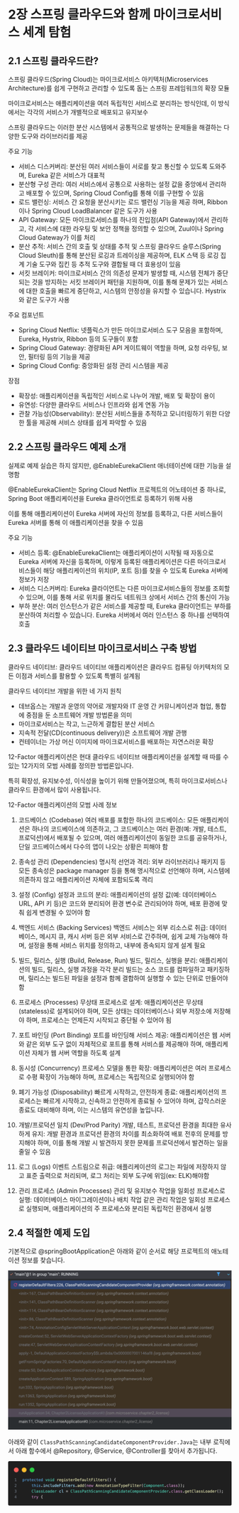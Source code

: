 # 2장 스프링 클라우드와 함께 마이크로서비스 세계 탐험

## 2.1 스프링 클라우드란?

스프링 클라우드(Spring Cloud)는 마이크로서비스 아키텍처(Microservices Architecture)를 쉽게 구현하고 관리할 수 있도록 돕는 스프링 프레임워크의 확장 모듈

마이크로서비스는 애플리케이션을 여러 독립적인 서비스로 분리하는 방식인데, 이 방식에서는 각각의 서비스가 개별적으로 배포되고 유지보수

스프링 클라우드는 이러한 분산 시스템에서 공통적으로 발생하는 문제들을 해결하는 다양한 도구와 라이브러리를 제공

주요 기능

- 서비스 디스커버리: 분산된 여러 서비스들이 서로를 찾고 통신할 수 있도록 도와주며, Eureka 같은 서비스가 대표적
- 분산형 구성 관리: 여러 서비스에서 공통으로 사용하는 설정 값을 중앙에서 관리하고 배포할 수 있으며, Spring Cloud Config를 통해 이를 구현할 수 있음
- 로드 밸런싱: 서비스 간 요청을 분산시키는 로드 밸런싱 기능을 제공 하며, Ribbon이나 Spring Cloud LoadBalancer 같은 도구가 사용
- API Gateway: 모든 마이크로서비스를 하나의 진입점(API Gateway)에서 관리하고, 각 서비스에 대한 라우팅 및 보안 정책을 정의할 수 있으며, Zuul이나 Spring Cloud Gateway가
  이를 처리
- 분산 추적: 서비스 간의 호출 및 상태를 추적 및 스프링 클라우드 슬루스(Spring Cloud Sleuth)를 통해 분산된 로깅과 트레이싱을 제공하며, ELK 스택 등 로깅 집계 기술 도구와 집킨 등 추적
  도구와 결합될 때 더 효용성이 있음
- 서킷 브레이커: 마이크로서비스 간의 의존성 문제가 발생할 때, 시스템 전체가 중단되는 것을 방지하는 서킷 브레이커 패턴을 지원하며, 이를 통해 문제가 있는 서비스에 대한 호출을 빠르게 중단하고, 시스템의 안정성을
  유지할 수 있습니다. Hystrix와 같은 도구가 사용

주요 컴포넌트

- Spring Cloud Netflix: 넷플릭스가 만든 마이크로서비스 도구 모음을 포함하며, Eureka, Hystrix, Ribbon 등의 도구들이 포함
- Spring Cloud Gateway: 경량화된 API 게이트웨이 역할을 하며, 요청 라우팅, 보안, 필터링 등의 기능을 제공
- Spring Cloud Config: 중앙화된 설정 관리 시스템을 제공

장점

- 확장성: 애플리케이션을 독립적인 서비스로 나누어 개발, 배포 및 확장이 용이
- 유연성: 다양한 클라우드 서비스나 인프라와 쉽게 연동 가능
- 관찰 가능성(Observability): 분산된 서비스들을 추적하고 모니터링하기 위한 다양한 툴을 제공해 서비스 상태를 쉽게 파악할 수 있음

## 2.2 스프링 클라우드 예제 소개

실제로 예제 실습은 하지 않지만, @EnableEurekaClient 애너테이션에 대한 기능을 설명함

@EnableEurekaClient는 Spring Cloud Netflix 프로젝트의 어노테이션 중 하나로, Spring Boot 애플리케이션을 Eureka 클라이언트로 등록하기 위해 사용

이를 통해 애플리케이션이 Eureka 서버에 자신의 정보를 등록하고, 다른 서비스들이 Eureka 서버를 통해 이 애플리케이션을 찾을 수 있음

주요 기능

- 서비스 등록: @EnableEurekaClient는 애플리케이션이 시작될 때 자동으로 Eureka 서버에 자신을 등록하며, 이렇게 등록된 애플리케이션은 다른 마이크로서비스들이 해당 애플리케이션의 위치(IP, 포트
  등)를 찾을 수 있도록 Eureka 서버에 정보가 저장
- 서비스 디스커버리: Eureka 클라이언트는 다른 마이크로서비스들의 정보를 조회할 수 있으며, 이를 통해 서로 위치를 몰라도 네트워크 상에서 서비스 간의 통신이 가능
- 부하 분산: 여러 인스턴스가 같은 서비스를 제공할 때, Eureka 클라이언트는 부하를 분산하여 처리할 수 있습니다. Eureka 서버에서 여러 인스턴스 중 하나를 선택하여 호출

## 2.3 클라우드 네이티브 마이크로서비스 구축 방법

클라우드 네이티브: 클라우드 네이티브 애플리케이션은 클라우드 컴퓨팅 아키텍처의 모든 이점과 서비스를 활용할 수 있도록 특별히 설계됨

클라우드 네이티브 개발을 위한 네 가지 원칙

- 데브옵스는 개발과 운영의 약어로 개발자와 IT 운영 간 커뮤니케이션과 협업, 통합에 중점을 둔 소프트웨어 개발 방법론을 의미
- 마이크로서비스는 작고, 느근하게 결합된 분산 서비스
- 지속적 전달(CD(continuous delivery))은 소프트웨어 개발 관행
- 컨테이너는 가상 머신 이미지에 마이크로서비스를 배포하는 자연스러운 확장

12-Factor 애플리케이션은 현대 클라우드 네이티브 애플리케이션을 설계할 때 따를 수 있는 12가지의 모범 사례를 정의한 방법론입니다.

특히 확장성, 유지보수성, 이식성을 높이기 위해 만들어졌으며, 특히 마이크로서비스나 클라우드 환경에서 많이 사용됩니다.

12-Factor 애플리케이션의 모범 사례 정보

1. 코드베이스 (Codebase)
   여러 배포를 포함한 하나의 코드베이스: 모든 애플리케이션은 하나의 코드베이스에 의존하고, 그 코드베이스는 여러 환경(예: 개발, 테스트, 프로덕션)에서 배포될 수 있으며, 여러 애플리케이션이 동일한 코드를
   공유하거나, 단일 코드베이스에서 다수의 앱이 나오는 상황은 피해야 함

2. 종속성 관리 (Dependencies)
   명시적 선언과 격리: 외부 라이브러리나 패키지 등 모든 종속성은 package manager 등을 통해 명시적으로 선언해야 하며, 시스템에 의존하지 않고 애플리케이션 자체에 포함되도록 격리

3. 설정 (Config)
   설정과 코드의 분리: 애플리케이션의 설정 값(예: 데이터베이스 URL, API 키 등)은 코드와 분리되어 환경 변수로 관리되어야 하며, 배포 환경에 맞춰 쉽게 변경될 수 있어야 함

4. 백엔드 서비스 (Backing Services)
   백엔드 서비스는 외부 리소스로 취급: 데이터베이스, 메시지 큐, 캐시 서버 등은 외부 서비스로 간주하며, 쉽게 교체 가능해야 하며, 설정을 통해 서비스 위치를 정의하고, 내부에 종속되지 않게 설계 필요

5. 빌드, 릴리스, 실행 (Build, Release, Run)
   빌드, 릴리스, 실행을 분리: 애플리케이션의 빌드, 릴리스, 실행 과정을 각각 분리 빌드는 소스 코드를 컴파일하고 패키징하며, 릴리스는 빌드된 파일을 설정과 함께 결합하여 실행할 수 있는 단위로 만들어야 함

6. 프로세스 (Processes)
   무상태 프로세스로 설계: 애플리케이션은 무상태(stateless)로 설계되어야 하며, 모든 상태는 데이터베이스나 외부 저장소에 저장해야 하며, 프로세스는 언제든지 시작되고 중단될 수 있어야 됨

7. 포트 바인딩 (Port Binding)
   포트를 바인딩해 서비스 제공: 애플리케이션은 웹 서버와 같은 외부 도구 없이 자체적으로 포트를 통해 서비스를 제공해야 하며, 애플리케이션 자체가 웹 서버 역할을 하도록 설계

8. 동시성 (Concurrency)
   프로세스 모델을 통한 확장: 애플리케이션은 여러 프로세스로 수평 확장이 가능해야 하며, 프로세스는 독립적으로 실행되어야 함

9. 폐기 가능성 (Disposability)
   빠르게 시작하고, 안전하게 종료: 애플리케이션의 프로세스는 빠르게 시작하고, 신속하고 안전하게 종료될 수 있어야 하며, 갑작스러운 종료도 대비해야 하며, 이는 시스템의 유연성을 높입니다.

10. 개발/프로덕션 일치 (Dev/Prod Parity)
    개발, 테스트, 프로덕션 환경을 최대한 유사하게 유지: 개발 환경과 프로덕션 환경의 차이를 최소화하여 배포 전후의 문제를 방지해야 하며, 이를 통해 개발 시 발견하지 못한 문제를 프로덕션에서 발견하는 일을
    줄일 수 있음

11. 로그 (Logs)
    이벤트 스트림으로 취급: 애플리케이션의 로그는 파일에 저장하지 않고 표준 출력으로 처리되며, 로그 처리는 외부 도구에 위임(ex: ELK)해야함

12. 관리 프로세스 (Admin Processes)
    관리 및 유지보수 작업을 일회성 프로세스로 실행: 데이터베이스 마이그레이션이나 배치 작업 같은 관리 작업은 일회성 프로세스로 실행되며, 애플리케이션의 주 프로세스와 분리된 독립적인 환경에서 실행

## 2.4 적절한 예제 도입

기본적으로 @springBootApplication은 아래와 같이 순서로 해당 프로젝트의 애노테이션 정보를 찾습니다.

![image](./images/chapter2/image01.png)

아래와 같이 `ClassPathScanningCandidateComponentProvider.Java`는 내부 로직에서 아래 함수에서 @Repository, @Service, @Controller를 찾아서
추가됩니다.

![image](./images/chapter2/image02.png)
